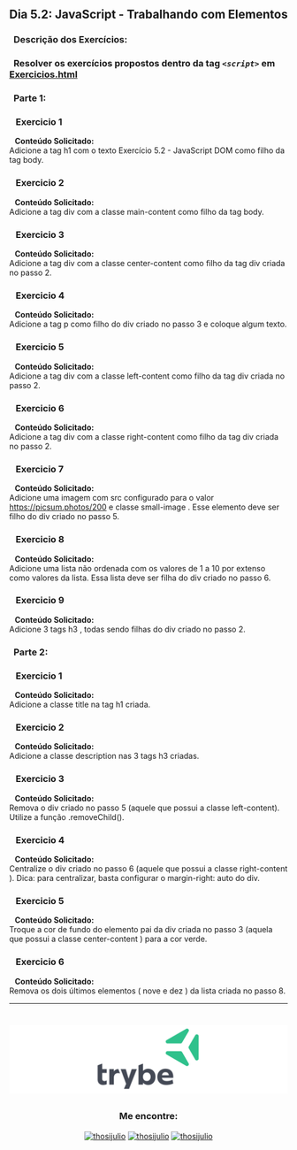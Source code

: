 ## Dia 5.2: JavaScript - Trabalhando com Elementos

### &nbsp; Descrição dos Exercícios:

### &nbsp; Resolver os exercícios propostos dentro da tag *****`<script>`***** em [Exercicios.html](https://github.com/thosijulio/trybe-exercises/blob/exercises/5.2/1.INTRODUCAO/BLOCO_05/DIA_02/exercicios.html)

### &nbsp; Parte 1:

### &nbsp;&nbsp; Exercicio 1
  <b>&nbsp;&nbsp;&nbsp;Conteúdo Solicitado: </b> <br> 
Adicione a tag h1 com o texto Exercício 5.2 - JavaScript DOM como filho da tag body. <br>

### &nbsp;&nbsp; Exercicio 2
  <b>&nbsp;&nbsp;&nbsp;Conteúdo Solicitado: </b> <br> 
Adicione a tag div com a classe main-content como filho da tag body. <br>

### &nbsp;&nbsp; Exercicio 3
  <b>&nbsp;&nbsp;&nbsp;Conteúdo Solicitado: </b> <br> 
Adicione a tag div com a classe center-content como filho da tag div criada no passo 2. <br>

### &nbsp;&nbsp; Exercicio 4
  <b>&nbsp;&nbsp;&nbsp;Conteúdo Solicitado: </b> <br> 
Adicione a tag p como filho do div criado no passo 3 e coloque algum texto. <br>

### &nbsp;&nbsp; Exercicio 5
  <b>&nbsp;&nbsp;&nbsp;Conteúdo Solicitado: </b> <br> 
Adicione a tag div com a classe left-content como filho da tag div criada no passo 2. <br>

### &nbsp;&nbsp; Exercicio 6
  <b>&nbsp;&nbsp;&nbsp;Conteúdo Solicitado: </b> <br> 
Adicione a tag div com a classe right-content como filho da tag div criada no passo 2. <br>

### &nbsp;&nbsp; Exercicio 7
  <b>&nbsp;&nbsp;&nbsp;Conteúdo Solicitado: </b> <br> 
Adicione uma imagem com src configurado para o valor https://picsum.photos/200 e classe small-image . Esse elemento deve ser filho do div criado no passo 5. <br>

### &nbsp;&nbsp; Exercicio 8
  <b>&nbsp;&nbsp;&nbsp;Conteúdo Solicitado: </b> <br> 
Adicione uma lista não ordenada com os valores de 1 a 10 por extenso como valores da lista. Essa lista deve ser filha do div criado no passo 6. <br>

### &nbsp;&nbsp; Exercicio 9
  <b>&nbsp;&nbsp;&nbsp;Conteúdo Solicitado: </b> <br> 
Adicione 3 tags h3 , todas sendo filhas do div criado no passo 2. <br>

### &nbsp; Parte 2:

### &nbsp;&nbsp; Exercicio 1
  <b>&nbsp;&nbsp;&nbsp;Conteúdo Solicitado: </b> <br> 
Adicione a classe title na tag h1 criada. <br>

### &nbsp;&nbsp; Exercicio 2
  <b>&nbsp;&nbsp;&nbsp;Conteúdo Solicitado: </b> <br> 
Adicione a classe description nas 3 tags h3 criadas. <br>

### &nbsp;&nbsp; Exercicio 3
  <b>&nbsp;&nbsp;&nbsp;Conteúdo Solicitado: </b> <br> 
Remova o div criado no passo 5 (aquele que possui a classe left-content). Utilize a função .removeChild(). <br>

### &nbsp;&nbsp; Exercicio 4
  <b>&nbsp;&nbsp;&nbsp;Conteúdo Solicitado: </b> <br> 
Centralize o div criado no passo 6 (aquele que possui a classe right-content ). Dica: para centralizar, basta configurar o margin-right: auto do div. <br>

### &nbsp;&nbsp; Exercicio 5
  <b>&nbsp;&nbsp;&nbsp;Conteúdo Solicitado: </b> <br> 
Troque a cor de fundo do elemento pai da div criada no passo 3 (aquela que possui a classe center-content ) para a cor verde. <br>

### &nbsp;&nbsp; Exercicio 6
  <b>&nbsp;&nbsp;&nbsp;Conteúdo Solicitado: </b> <br> 
Remova os dois últimos elementos ( nove e dez ) da lista criada no passo 8. <br>

---

<h1 align="center">
    <img alt="Trybe" src="https://github.com/thosijulio/trybe-projects/blob/main/trybe-logo.png"/>
</h1>
<h3 align=center>Me encontre:</h3>
<p align=center>
<a href="https://www.linkedin.com/in/thosijulio/" target="blank"><img align="center" src="https://cdn.jsdelivr.net/npm/simple-icons@3.0.1/icons/linkedin.svg" alt="thosijulio" height="20" width="20" /></a>
<a href="https://www.github.com/thosijulio/" target="blank"><img align="center" src="https://cdn.jsdelivr.net/npm/simple-icons@3.0.1/icons/github.svg" alt="thosijulio" height="20" width="20" /></a>
<a href="https://www.instagram.com/thosijulio" target="blank"><img align="center" src="https://cdn.jsdelivr.net/npm/simple-icons@3.0.1/icons/instagram.svg" alt="thosijulio" height="20" width="20" /></a>
</p>
